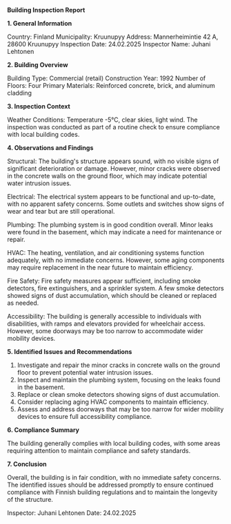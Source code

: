  **Building Inspection Report**

**1. General Information**

Country: Finland
Municipality: Kruunupyy
Address: Mannerheimintie 42 A, 28600 Kruunupyy
Inspection Date: 24.02.2025
Inspector Name: Juhani Lehtonen

**2. Building Overview**

Building Type: Commercial (retail)
Construction Year: 1992
Number of Floors: Four
Primary Materials: Reinforced concrete, brick, and aluminum cladding

**3. Inspection Context**

Weather Conditions: Temperature -5°C, clear skies, light wind. The inspection was conducted as part of a routine check to ensure compliance with local building codes.

**4. Observations and Findings**

Structural: The building's structure appears sound, with no visible signs of significant deterioration or damage. However, minor cracks were observed in the concrete walls on the ground floor, which may indicate potential water intrusion issues.

Electrical: The electrical system appears to be functional and up-to-date, with no apparent safety concerns. Some outlets and switches show signs of wear and tear but are still operational.

Plumbing: The plumbing system is in good condition overall. Minor leaks were found in the basement, which may indicate a need for maintenance or repair.

HVAC: The heating, ventilation, and air conditioning systems function adequately, with no immediate concerns. However, some aging components may require replacement in the near future to maintain efficiency.

Fire Safety: Fire safety measures appear sufficient, including smoke detectors, fire extinguishers, and a sprinkler system. A few smoke detectors showed signs of dust accumulation, which should be cleaned or replaced as needed.

Accessibility: The building is generally accessible to individuals with disabilities, with ramps and elevators provided for wheelchair access. However, some doorways may be too narrow to accommodate wider mobility devices.

**5. Identified Issues and Recommendations**

1. Investigate and repair the minor cracks in concrete walls on the ground floor to prevent potential water intrusion issues.
2. Inspect and maintain the plumbing system, focusing on the leaks found in the basement.
3. Replace or clean smoke detectors showing signs of dust accumulation.
4. Consider replacing aging HVAC components to maintain efficiency.
5. Assess and address doorways that may be too narrow for wider mobility devices to ensure full accessibility compliance.

**6. Compliance Summary**

The building generally complies with local building codes, with some areas requiring attention to maintain compliance and safety standards.

**7. Conclusion**

Overall, the building is in fair condition, with no immediate safety concerns. The identified issues should be addressed promptly to ensure continued compliance with Finnish building regulations and to maintain the longevity of the structure.

Inspector: Juhani Lehtonen
Date: 24.02.2025